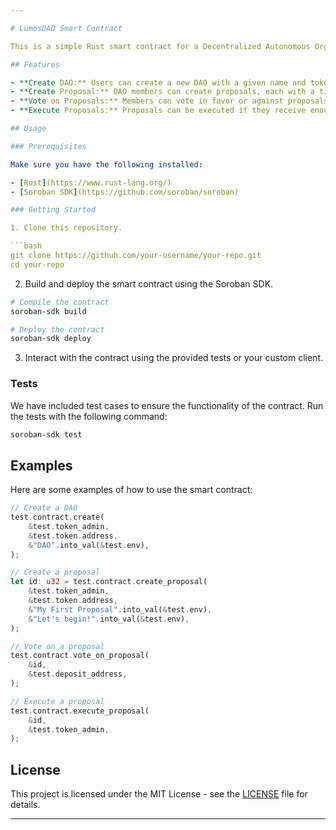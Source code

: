 ```yaml
---

# LumosDAO Smart Contract

This is a simple Rust smart contract for a Decentralized Autonomous Organization (DAO). The contract allows users to create a DAO, create proposals, vote on proposals, and execute them.

## Features

- **Create DAO:** Users can create a new DAO with a given name and token address.
- **Create Proposal:** DAO members can create proposals, each with a title and description.
- **Vote on Proposals:** Members can vote in favor or against proposals.
- **Execute Proposals:** Proposals can be executed if they receive enough votes.

## Usage

### Prerequisites

Make sure you have the following installed:

- [Rust](https://www.rust-lang.org/)
- [Soroban SDK](https://github.com/soroban/soroban)

### Getting Started

1. Clone this repository.

```bash
git clone https://github.com/your-username/your-repo.git
cd your-repo
```

2. Build and deploy the smart contract using the Soroban SDK.

```bash
# Compile the contract
soroban-sdk build

# Deploy the contract
soroban-sdk deploy
```

3. Interact with the contract using the provided tests or your custom client.

### Tests

We have included test cases to ensure the functionality of the contract. Run the tests with the following command:

```bash
soroban-sdk test
```

## Examples

Here are some examples of how to use the smart contract:

```rust
// Create a DAO
test.contract.create(
    &test.token_admin,
    &test.token.address,
    &"DAO".into_val(&test.env),
);

// Create a proposal
let id: u32 = test.contract.create_proposal(
    &test.token_admin,
    &test.token.address,
    &"My First Proposal".into_val(&test.env), 
    &"Let's begin!".into_val(&test.env),
);

// Vote on a proposal
test.contract.vote_on_proposal(
    &id,
    &test.deposit_address,
);

// Execute a proposal
test.contract.execute_proposal(
    &id,
    &test.token_admin,
);
```

## License

This project is licensed under the MIT License - see the [LICENSE](LICENSE) file for details.

---
```

 